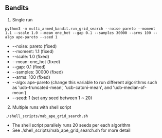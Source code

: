 Bandits
---
1. Single run
```
python3 -m multi_armed_bandit.run_grid_search --noise pareto --moment 1.1 --scale 1.0 --mean one_hot --gap 0.1 --samples 30000 --arms 100 --algo ape-pareto --seed 1
```
* --noise: pareto (fixed)
* --moment: 1.1 (fixed)
* --scale: 1.0 (fixed)
* --mean: one_hot (fixed)
* --gap: 0.1 (fixed)
* --samples: 30000 (fixed)
* --arms: 100 (fixed)
* --algo: ape-pareto (change this variable to run different algorithms such as 'ucb-truncated-mean', 'ucb-catoni-mean', and 'ucb-median-of-mean')
* --seed: 1 (set any seed between 1 ~ 20)
2. Multiple runs with shell script
```
./shell_scripts/mab_ape_grid_search.sh
```
* The shell script parallely runs 20 seeds per each algorithm
* See ./shell_scripts/mab_ape_grid_search.sh for more detail
